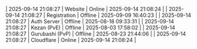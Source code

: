 | 2025-09-14 21:08:27 | Website | Online | 2025-09-14 21:08:24 |
| 2025-09-14 21:08:27 | Registration | Offline | 2025-09-09 16:40:23 |
| 2025-09-14 21:08:27 | Auth Server | Offline | 2025-08-18 09:33:31 |
| 2025-09-14 21:08:27 | Kezan (PvE) | Offline | 2025-08-03 17:58:02 |
| 2025-09-14 21:08:27 | Gurubashi (PvP) | Offline | 2025-08-23 21:44:06 |
| 2025-09-14 21:08:27 | Cloudflare | Online | 2025-09-14 21:08:24 |
